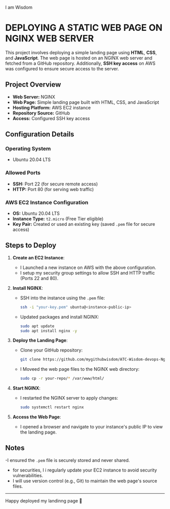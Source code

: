 I am Wisdom 
# DEPLOYING A STATIC WEB PAGE ON NGINX WEB SERVER

This project involves deploying a simple landing page using **HTML**, **CSS**, and **JavaScript**. The web page is hosted on an NGINX web server and fetched from a GitHub repository. Additionally, **SSH key access** on AWS was configured to ensure secure access to the server.

## Project Overview

- **Web Server:** NGINX
- **Web Page:** Simple landing page built with HTML, CSS, and JavaScript
- **Hosting Platform:** AWS EC2 instance
- **Repository Source:** GitHub
- **Access:** Configured SSH key access

## Configuration Details

### Operating System
- Ubuntu 20.04 LTS

### Allowed Ports
- **SSH:** Port 22 (for secure remote access)
- **HTTP:** Port 80 (for serving web traffic)

### AWS EC2 Instance Configuration
- **OS:** Ubuntu 20.04 LTS
- **Instance Type:** `t2.micro` (Free Tier eligible)
- **Key Pair:** Created or used an existing key (saved `.pem` file for secure access)

## Steps to Deploy

1. **Create an EC2 Instance**:
   - I Launched a new instance on AWS with the above configuration.
   - I setup my security group settings to allow SSH and HTTP traffic (Ports 22 and 80).

2. **Install NGINX**:
   - SSH into the instance using the `.pem` file:
     ```bash
     ssh -i "your-key.pem" ubuntu@<instance-public-ip>
     ```
   - Updated packages and install NGINX:
     ```bash
     sudo apt update
     sudo apt install nginx -y
     ```

3. **Deploy the Landing Page**:
   - Clone your GitHub repository:
     ```bash
     git clone https://github.com/mygithubwisdom/ATC-Wisdom-devops-Nginx.git
     ```
   - I Moveed the web page files to the NGINX web directory:
     ```bash
     sudo cp -r your-repo/* /var/www/html/
     ```

4. **Start NGINX**:
   - I restarted the NGINX server to apply changes:
     ```bash
     sudo systemctl restart nginx
     ```

5. **Access the Web Page**:
   - I opened a browser and navigate to your instance's public IP to view the landing page.

## Notes
-I ensured the `.pem` file is securely stored and never shared.
- for securities, I i regularly update your EC2 instance to avoid security vulnerabilities.
- I will use version control (e.g., Git) to maintain the web page's source files.

---

Happy deployed my landinng page  🎉

